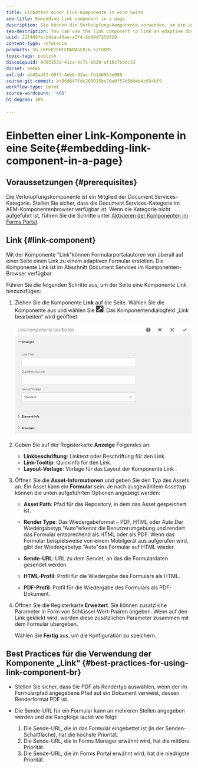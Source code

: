 ```yaml
---
title: Einbetten einer Link-Komponente in eine Seite
seo-title: Embedding link component in a page
description: Sie können die Verknüpfungskomponente verwenden, um ein adaptives Dokument oder ein adaptives Formular von einer beliebigen Seite aus zu verknüpfen.
seo-description: You can use the link component to link an adaptive document or an adaptive form from any page.
uuid: 22f488fc-bb1a-40aa-a5f4-6d04d7250f29
content-type: reference
products: SG_EXPERIENCEMANAGER/6.5/FORMS
topic-tags: publish
discoiquuid: 9d63152d-41ca-4c7c-bb20-af16c7bdec13
docset: aem65
exl-id: eb45adf2-d0f3-4de6-92ac-fb146953e989
source-git-commit: bd86d647fdc203015bc70a0f57d5b94b4c634bf9
workflow-type: tm+mt
source-wordcount: '408'
ht-degree: 36%

---
```


# Einbetten einer Link-Komponente in eine Seite{#embedding-link-component-in-a-page}

## Voraussetzungen {#prerequisites}

Die Verknüpfungskomponente ist ein Mitglied der Document Services-Kategorie. Stellen Sie sicher, dass die Document Services-Kategorie im AEM-Komponentenbrowser verfügbar ist. Wenn die Kategorie nicht aufgeführt ist, führen Sie die Schritte unter [Aktivieren der Komponenten im Forms Portal](/help/forms/using/enabling-forms-portal-components.md).

## Link {#link-component}

Mit der Komponente &quot;Link&quot;können Formularportalautoren von überall auf einer Seite einen Link zu einem adaptiven Formular erstellen. Die Komponente Link ist im Abschnitt Document Services im Komponenten-Browser verfügbar.

Führen Sie die folgenden Schritte aus, um der Seite eine Komponente Link hinzuzufügen:

1. Ziehen Sie die Komponente **Link** auf die Seite. Wählen Sie die Komponente aus und wählen Sie ![cmppr](assets/cmppr.png). Das Komponentendialogfeld „Link bearbeiten“ wird geöffnet.

   ![edit-link-component](assets/edit-link-component.png)

1. Geben Sie auf der Registerkarte **Anzeige** Folgendes an:

   * **Linkbeschriftung**: Linktext oder Beschriftung für den Link.
   * **Link-Tooltip**: QuickInfo für den Link.
   * **Layout-Vorlage**: Vorlage für das Layout der Komponente Link .

1. Öffnen Sie die **Asset-Informationen** und geben Sie den Typ des Assets an. Ein Asset kann ein **Formular** sein. Je nach ausgewähltem Assettyp können die unten aufgeführten Optionen angezeigt werden:

   * **Asset Path**: Pfad für das Repository, in dem das Asset gespeichert ist.

   * **Render Type**: Das Wiedergabeformat – PDF, HTML oder Auto Der Wiedergabetyp &quot;Auto&quot;erkennt die Benutzerumgebung und rendert das Formular entsprechend als HTML oder als PDF. Wenn das Formular beispielsweise von einem Mobilgerät aus aufgerufen wird, gibt der Wiedergabetyp &quot;Auto&quot;das Formular auf HTML wieder.
   * **Sende-URL**: URL zu dem Servlet, an das die Formulardaten gesendet werden.
   * **HTML-Profil**: Profil für die Wiedergabe des Formulars als HTML.
   * **PDF-Profil**: Profil für die Wiedergabe des Formulars als PDF-Dokument.

1. Öffnen Sie die Registerkarte **Erweitert**. Sie können zusätzliche Parameter in Form von Schlüssel-Wert-Paaren angeben. Wenn auf den Link geklickt wird, werden diese zusätzlichen Parameter zusammen mit dem Formular übergeben.

   Wählen Sie **Fertig** aus, um die Konfiguration zu speichern.

## Best Practices für die Verwendung der Komponente „Link“  {#best-practices-for-using-link-component-br}

* Stellen Sie sicher, dass Sie PDF als Rendertyp auswählen, wenn der im Formularpfad angegebene Pfad auf ein Dokument verweist, dessen Renderformat PDF ist.
* Die Sende-URL für ein Formular kann an mehreren Stellen angegeben werden und die Rangfolge lautet wie folgt:

   1. Die Sende-URL, die in das Formular eingebettet ist (in der Senden-Schaltfläche), hat die höchste Priorität.
   1. Die Sende-URL, die in Forms Manager erwähnt wird, hat die mittlere Priorität.
   1. Die Sende-URL, die im Forms Portal erwähnt wird, hat die niedrigste Priorität.
